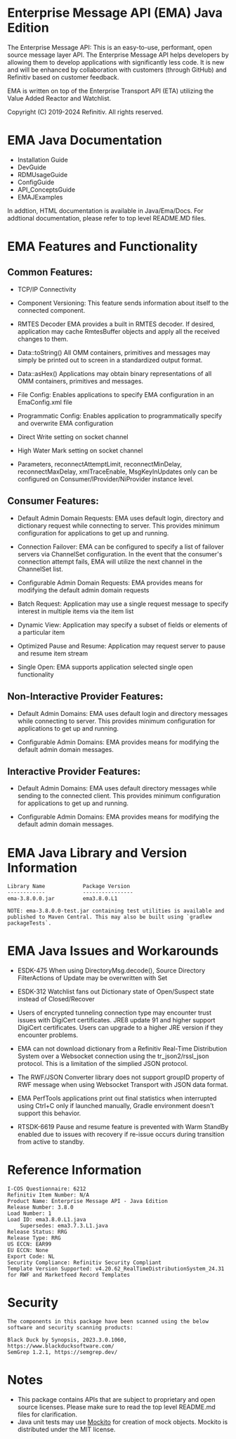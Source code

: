 # Enterprise Message API (EMA) Java Edition

The Enterprise Message API: This is an easy-to-use, performant, open source message layer API. The Enterprise Message API helps developers by allowing them to develop applications with significantly less code. It is new and will be enhanced by collaboration with customers (through GitHub) and Refinitiv based on customer feedback.

EMA is written on top of the Enterprise Transport API (ETA) utilizing the Value Added Reactor and Watchlist.  

Copyright (C) 2019-2024 Refinitiv. All rights reserved.
  
# EMA Java Documentation

- Installation Guide
- DevGuide
- RDMUsageGuide
- ConfigGuide
- API_ConceptsGuide
- EMAJExamples

In addtion, HTML documentation is available in Java/Ema/Docs. For addtional documentation, please refer to top level README.MD files.

# EMA Features and Functionality

## Common Features:

- TCP/IP Connectivity

- Component Versioning: This feature sends information about itself to the connected component.

- RMTES Decoder	EMA provides a built in RMTES decoder. If desired, application may cache RmtesBuffer objects and apply all the received changes to them.

- Data::toString() All OMM containers, primitives and messages may simply be printed out to screen in a standardized output format. 

- Data::asHex()	Applications may obtain binary representations of all OMM containers, primitives and messages.

- File Config:	Enables applications to specify EMA configuration in an EmaConfig.xml file

- Programmatic Config: Enables application to programmatically specify and overwrite EMA configuration

- Direct Write setting on socket channel

- High Water Mark setting on socket channel
		
- Parameters, reconnectAttemptLimit, reconnectMinDelay, reconnectMaxDelay, xmlTraceEnable, MsgKeyInUpdates only can be configured on Consumer/IProvider/NiProvider instance level.
	
## Consumer Features:
- Default Admin Domain Requests: EMA uses default login, directory and dictionary request while connecting to server. This provides minimum configuration for applications to get up and running.   

- Connection Failover: EMA can be configured to specify a list of failover servers via ChannelSet configuration.  In the event that the consumer's connection attempt fails, EMA will utilize the next channel in the ChannelSet list.

- Configurable Admin Domain Requests: EMA provides means for modifying the default admin domain requests

- Batch Request: Application may use a single request message to specify interest in multiple items via the item list

- Dynamic View:	Application may specify a subset of fields or elements of a particular item

- Optimized Pause and Resume: Application may request server to pause and resume item stream

- Single Open: EMA supports application selected single open functionality

## Non-Interactive Provider Features:

- Default Admin Domains: EMA uses default login and directory messages while connecting to server. This provides minimum configuration for applications to get up and running.

- Configurable Admin Domains: EMA provides means for modifying the default admin domain messages. 		

## Interactive Provider Features:

- Default Admin Domains: EMA uses default directory messages while sending to the connected client. This provides minimum configuration for applications to get up and running.
 
- Configurable Admin Domains: EMA provides means for modifying the default admin domain messages. 

# EMA Java Library and Version Information

    Library Name            Package Version
    ------------            ----------------
    ema-3.8.0.0.jar         ema3.8.0.L1

    NOTE: ema-3.8.0.0-test.jar containing test utilities is available and published to Maven Central. This may also be built using `gradlew packageTests`.

# EMA Java Issues and Workarounds
 
- ESDK-475 When using DirectoryMsg.decode(), Source Directory FilterActions of Update may be overwritten with Set

- ESDK-312 Watchlist fans out Dictionary state of Open/Suspect state instead of Closed/Recover

- Users of encrypted tunneling connection type may encounter trust issues with DigiCert certificates. JRE8 update 91 and higher support DigiCert certificates. Users can upgrade to a higher JRE version if they encounter problems.

- EMA can not download dictionary from a Refinitiv Real-Time Distribution System over a Websocket connection using the tr_json2/rssl_json protocol. This is a limitation of the simplied JSON protocol.

- The RWF/JSON Converter library does not support groupID property of RWF message when using Websocket Transport with JSON data format.

- EMA PerfTools applications print out final statistics when interrupted using Ctrl+C only if launched manually, Gradle environment doesn't support this behavior.  

- RTSDK-6619 Pause and resume feature is prevented with Warm StandBy enabled due to issues with recovery if re-issue occurs during transition from active to standby.

# Reference Information

    I-COS Questionnaire: 6212
    Refinitiv Item Number: N/A
    Product Name: Enterprise Message API - Java Edition
    Release Number: 3.8.0
    Load Number: 1
    Load ID: ema3.8.0.L1.java
        Supersedes: ema3.7.3.L1.java
    Release Status: RRG
    Release Type: RRG
    US ECCN: EAR99
    EU ECCN: None
    Export Code: NL
    Security Compliance: Refinitiv Security Compliant
    Template Version Supported: v4.20.62_RealTimeDistributionSystem_24.31 for RWF and Marketfeed Record Templates

# Security

    The components in this package have been scanned using the below software and security scanning products:

    Black Duck by Synopsis, 2023.3.0.1060, https://www.blackducksoftware.com/
    SemGrep 1.2.1, https://semgrep.dev/

# Notes
- This package contains APIs that are subject to proprietary and open source licenses. Please make sure to read the top level README.md files for clarification.
- Java unit tests may use [Mockito](http://site.mockito.org/) for creation of mock objects. Mockito is distributed under the MIT license.
